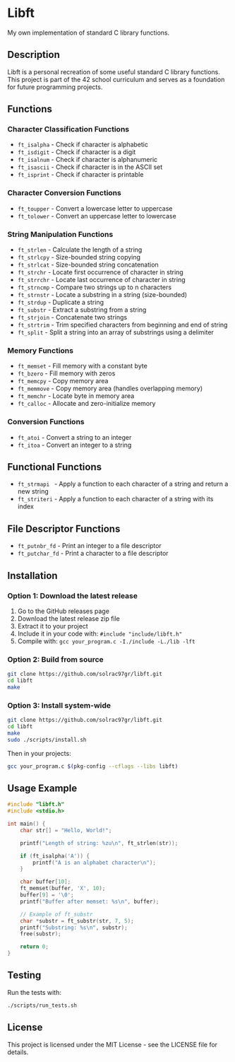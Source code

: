 # Libft

My own implementation of standard C library functions.

## Description

Libft is a personal recreation of some useful standard C library functions. This project is part of the 42 school curriculum and serves as a foundation for future programming projects.

## Functions

### Character Classification Functions
- `ft_isalpha` - Check if character is alphabetic
- `ft_isdigit` - Check if character is a digit
- `ft_isalnum` - Check if character is alphanumeric
- `ft_isascii` - Check if character is in the ASCII set
- `ft_isprint` - Check if character is printable

### Character Conversion Functions
- `ft_toupper` - Convert a lowercase letter to uppercase
- `ft_tolower` - Convert an uppercase letter to lowercase

### String Manipulation Functions
- `ft_strlen` - Calculate the length of a string
- `ft_strlcpy` - Size-bounded string copying
- `ft_strlcat` - Size-bounded string concatenation
- `ft_strchr` - Locate first occurrence of character in string
- `ft_strrchr` - Locate last occurrence of character in string
- `ft_strncmp` - Compare two strings up to n characters
- `ft_strnstr` - Locate a substring in a string (size-bounded)
- `ft_strdup` - Duplicate a string
- `ft_substr` - Extract a substring from a string
- `ft_strjoin` - Concatenate two strings
- `ft_strtrim` - Trim specified characters from beginning and end of string
- `ft_split` - Split a string into an array of substrings using a delimiter

### Memory Functions
- `ft_memset` - Fill memory with a constant byte
- `ft_bzero` - Fill memory with zeros
- `ft_memcpy` - Copy memory area
- `ft_memmove` - Copy memory area (handles overlapping memory)
- `ft_memchr` - Locate byte in memory area
- `ft_calloc` - Allocate and zero-initialize memory

### Conversion Functions
- `ft_atoi` - Convert a string to an integer
- `ft_itoa` - Convert an integer to a string

## Functional Functions
- `ft_strmapi ` - Apply a function to each character of a string and return a new string
- `ft_striteri` - Apply a function to each character of a string with its index

## File Descriptor Functions
- `ft_putnbr_fd` - Print an integer to a file descriptor
- `ft_putchar_fd` - Print a character to a file descriptor

## Installation

### Option 1: Download the latest release
1. Go to the GitHub releases page
2. Download the latest release zip file
3. Extract it to your project
4. Include it in your code with: `#include "include/libft.h"`
5. Compile with: `gcc your_program.c -I./include -L./lib -lft`

### Option 2: Build from source
```bash
git clone https://github.com/solrac97gr/libft.git
cd libft
make
```

### Option 3: Install system-wide
```bash
git clone https://github.com/solrac97gr/libft.git
cd libft
make
sudo ./scripts/install.sh
```
Then in your projects:
```bash
gcc your_program.c $(pkg-config --cflags --libs libft)
```

## Usage Example

```c
#include "libft.h"
#include <stdio.h>

int main() {
    char str[] = "Hello, World!";

    printf("Length of string: %zu\n", ft_strlen(str));

    if (ft_isalpha('A')) {
        printf("A is an alphabet character\n");
    }

    char buffer[10];
    ft_memset(buffer, 'X', 10);
    buffer[9] = '\0';
    printf("Buffer after memset: %s\n", buffer);

    // Example of ft_substr
    char *substr = ft_substr(str, 7, 5);
    printf("Substring: %s\n", substr);
    free(substr);

    return 0;
}
```

## Testing

Run the tests with:
```bash
./scripts/run_tests.sh
```

## License

This project is licensed under the MIT License - see the LICENSE file for details.
